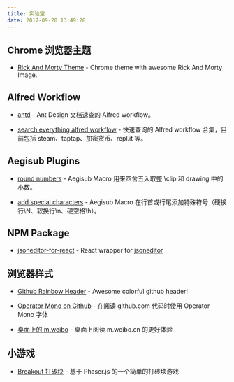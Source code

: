 ```yaml
---
title: 实验室
date: 2017-09-28 13:49:28
---
```


## Chrome 浏览器主题

- [Rick And Morty Theme](https://chrome.google.com/webstore/detail/rick-and-morty-theme/mjlbjnagciolegpimabclliiolgeobdn) - Chrome theme with awesome Rick And Morty Image.

## Alfred Workflow

- [antd](https://www.lixueli.com/2017/07/06/alfred-ant-design-doc-workflow/) - Ant Design 文档速查的 Alfred workflow。

- [search everything alfred workflow](https://github.com/mixj93/search-everything-alfred-workflow) - 快速查询的 Alfred workflow 合集，目前包括 steam、taptap、加密货币、repl.it 等。

## Aegisub Plugins

- [round numbers](https://github.com/mixj93/aegisub-plugins#round-numberslua) - Aegisub Macro 用来四舍五入取整 \clip 和 drawing 中的小数。

- [add special characters](https://github.com/mixj93/aegisub-plugins#add-special-characterslua) - Aegisub Macro 在行首或行尾添加特殊符号（硬换行\N、软换行\n、硬空格\h）。

## NPM Package

- [jsoneditor-for-react](https://www.npmjs.com/package/jsoneditor-for-react) - React wrapper for [jsoneditor](https://github.com/josdejong/jsoneditor/)

## 浏览器样式

- [Github Rainbow Header](https://userstyles.org/styles/138989/github-rainbow-header) - Awesome colorful github header!

- [Operator Mono on Github](https://userstyles.org/styles/155311/operator-mono-on-github) - 在阅读 github.com 代码时使用 Operator Mono 字体

- [桌面上的 m.weibo](https://userstyles.org/styles/137757/m-weibo) - 桌面上阅读 m.weibo.cn 的更好体验

## 小游戏

- [Breakout 打砖块](http://breakout.mixj93.com/) - 基于 Phaser.js 的一个简单的打砖块游戏